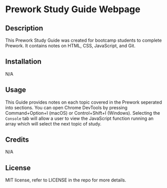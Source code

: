 # Prework Study Guide Webpage

## Description

This Prework Study Guide was created for bootcamp students to complete Prework. It contains notes on HTML, CSS, JavaScript, and Git. 

## Installation

N/A

## Usage

This Guide provides notes on each topic covered in the Prework seperated into sections. You can open Chrome DevTools by pressing Command+Option+I (macOS) or Control+Shift+I (Windows). Selecting the `Console` tab will allow a user to view the JavaScript function running an array which will select the next topic of study. 

## Credits

N/A

## License

MIT license, refer to LICENSE in the repo for more details.